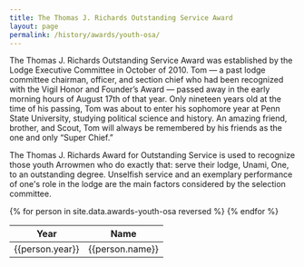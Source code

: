 ```yaml
---
title: The Thomas J. Richards Outstanding Service Award
layout: page
permalink: /history/awards/youth-osa/
---
```

The Thomas J. Richards Outstanding Service Award was established by the Lodge Executive Committee in October of 2010. Tom — a past lodge committee chairman, officer, and section chief who had been recognized with the Vigil Honor and Founder’s Award — passed away in the early morning hours of August 17th of that year. Only nineteen years old at the time of his passing, Tom was about to enter his sophomore year at Penn State University, studying political science and history. An amazing friend, brother, and Scout, Tom will always be remembered by his friends as the one and only “Super Chief.”

The Thomas J. Richards Award for Outstanding Service is used to recognize those youth Arrowmen who do exactly that: serve their lodge, Unami, One, to an outstanding degree. Unselfish service and an exemplary performance of one's role in the lodge are the main factors considered by the selection committee.

<table class="table table-striped my-3 ">
  <thead>
    <tr>
      <th scope="col">Year</th>
      <th scope="col">Name</th>
    </tr>
  </thead>
  <tbody>
    {% for person in site.data.awards-youth-osa reversed %}
      <tr>
        <td>{{person.year}}</td>
        <td>{{person.name}}</td>
      </tr>
    {% endfor %}
  </tbody>
</table>
